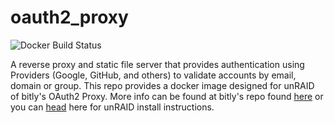oauth2_proxy
=================

![Docker Build Status](https://img.shields.io/docker/build/cheesemarathon/oauth2-proxy.svg)

A reverse proxy and static file server that provides authentication using Providers (Google, GitHub, and others)
to validate accounts by email, domain or group. This repo provides a docker image designed for unRAID of bitly's OAuth2 Proxy. More info can be found at bitly's repo found [here](https://github.com/bitly/oauth2_proxy) or you can [head](https://squishedmooo.com/how-to-setup-oauth2-proxy-on-unraid/) here for unRAID install instructions.